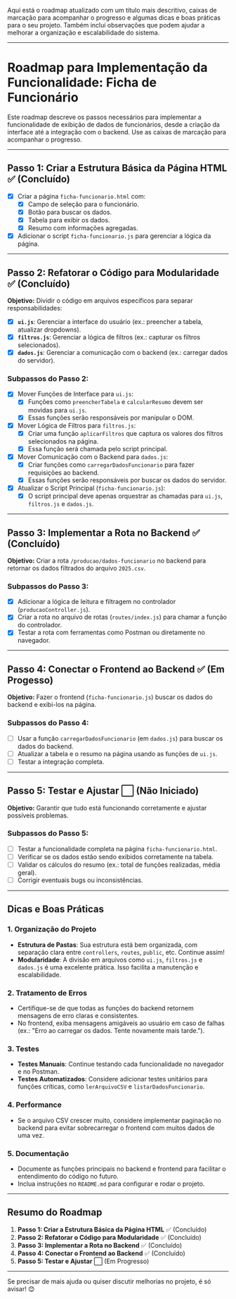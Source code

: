 Aqui está o roadmap atualizado com um título mais descritivo, caixas de marcação para acompanhar o progresso e algumas dicas e boas práticas para o seu projeto. Também incluí observações que podem ajudar a melhorar a organização e escalabilidade do sistema.

---

# **Roadmap para Implementação da Funcionalidade: Ficha de Funcionário**

Este roadmap descreve os passos necessários para implementar a funcionalidade de exibição de dados de funcionários, desde a criação da interface até a integração com o backend. Use as caixas de marcação para acompanhar o progresso.

---

## **Passo 1: Criar a Estrutura Básica da Página HTML** ✅ (Concluído)
- [x] Criar a página `ficha-funcionario.html` com:
  - [x] Campo de seleção para o funcionário.
  - [x] Botão para buscar os dados.
  - [x] Tabela para exibir os dados.
  - [x] Resumo com informações agregadas.
- [x] Adicionar o script `ficha-funcionario.js` para gerenciar a lógica da página.

---

## **Passo 2: Refatorar o Código para Modularidade** ✅ (Concluído)
**Objetivo:** Dividir o código em arquivos específicos para separar responsabilidades:
- [x] **`ui.js`**: Gerenciar a interface do usuário (ex.: preencher a tabela, atualizar dropdowns).
- [x] **`filtros.js`**: Gerenciar a lógica de filtros (ex.: capturar os filtros selecionados).
- [x] **`dados.js`**: Gerenciar a comunicação com o backend (ex.: carregar dados do servidor).

### **Subpassos do Passo 2**:
- [x] Mover Funções de Interface para `ui.js`:
  - [x] Funções como `preencherTabela` e `calcularResumo` devem ser movidas para `ui.js`.
  - [x] Essas funções serão responsáveis por manipular o DOM.
- [x] Mover Lógica de Filtros para `filtros.js`:
  - [x] Criar uma função `aplicarFiltros` que captura os valores dos filtros selecionados na página.
  - [x] Essa função será chamada pelo script principal.
- [x] Mover Comunicação com o Backend para `dados.js`:
  - [x] Criar funções como `carregarDadosFuncionario` para fazer requisições ao backend.
  - [x] Essas funções serão responsáveis por buscar os dados do servidor.
- [x] Atualizar o Script Principal (`ficha-funcionario.js`):
  - [x] O script principal deve apenas orquestrar as chamadas para `ui.js`, `filtros.js` e `dados.js`.

---

## **Passo 3: Implementar a Rota no Backend** ✅ (Concluído)
**Objetivo:** Criar a rota `/producao/dados-funcionario` no backend para retornar os dados filtrados do arquivo `2025.csv`.

### **Subpassos do Passo 3**:
- [x] Adicionar a lógica de leitura e filtragem no controlador (`producaoController.js`).
- [x] Criar a rota no arquivo de rotas (`routes/index.js`) para chamar a função do controlador.
- [x] Testar a rota com ferramentas como Postman ou diretamente no navegador.

---

## **Passo 4: Conectar o Frontend ao Backend** ✅ (Em Progesso)
**Objetivo:** Fazer o frontend (`ficha-funcionario.js`) buscar os dados do backend e exibi-los na página.

### **Subpassos do Passo 4**:
- [ ] Usar a função `carregarDadosFuncionario` (em `dados.js`) para buscar os dados do backend.
- [ ] Atualizar a tabela e o resumo na página usando as funções de `ui.js`.
- [ ] Testar a integração completa.

---

## **Passo 5: Testar e Ajustar** ⬜ (Não Iniciado)
**Objetivo:** Garantir que tudo está funcionando corretamente e ajustar possíveis problemas.

### **Subpassos do Passo 5**:
- [ ] Testar a funcionalidade completa na página `ficha-funcionario.html`.
- [ ] Verificar se os dados estão sendo exibidos corretamente na tabela.
- [ ] Validar os cálculos do resumo (ex.: total de funções realizadas, média geral).
- [ ] Corrigir eventuais bugs ou inconsistências.

---

## **Dicas e Boas Práticas**

### **1. Organização do Projeto**
- **Estrutura de Pastas**: Sua estrutura está bem organizada, com separação clara entre `controllers`, `routes`, `public`, etc. Continue assim!
- **Modularidade**: A divisão em arquivos como `ui.js`, `filtros.js` e `dados.js` é uma excelente prática. Isso facilita a manutenção e escalabilidade.

### **2. Tratamento de Erros**
- Certifique-se de que todas as funções do backend retornem mensagens de erro claras e consistentes.
- No frontend, exiba mensagens amigáveis ao usuário em caso de falhas (ex.: "Erro ao carregar os dados. Tente novamente mais tarde.").

### **3. Testes**
- **Testes Manuais**: Continue testando cada funcionalidade no navegador e no Postman.
- **Testes Automatizados**: Considere adicionar testes unitários para funções críticas, como `lerArquivoCSV` e `listarDadosFuncionario`.

### **4. Performance**
- Se o arquivo CSV crescer muito, considere implementar paginação no backend para evitar sobrecarregar o frontend com muitos dados de uma vez.

### **5. Documentação**
- Documente as funções principais no backend e frontend para facilitar o entendimento do código no futuro.
- Inclua instruções no `README.md` para configurar e rodar o projeto.

---

## **Resumo do Roadmap**
1. **Passo 1: Criar a Estrutura Básica da Página HTML** ✅ (Concluído)
2. **Passo 2: Refatorar o Código para Modularidade** ✅ (Concluído)
3. **Passo 3: Implementar a Rota no Backend** ✅ (Concluído)
4. **Passo 4: Conectar o Frontend ao Backend** ✅ (Concluído)
5. **Passo 5: Testar e Ajustar** ⬜ (Em Progresso)

---

Se precisar de mais ajuda ou quiser discutir melhorias no projeto, é só avisar! 😊